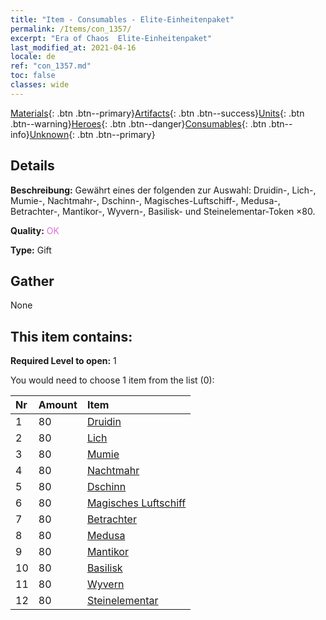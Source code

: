```yaml
---
title: "Item - Consumables - Elite-Einheitenpaket"
permalink: /Items/con_1357/
excerpt: "Era of Chaos  Elite-Einheitenpaket"
last_modified_at: 2021-04-16
locale: de
ref: "con_1357.md"
toc: false
classes: wide
---
```

 [Materials](/de/Items/){: .btn .btn--primary}[Artifacts](/de/Items/Artifacts/){: .btn .btn--success}[Units](/de/Items/Units/){: .btn .btn--warning}[Heroes](/de/Items/Heroes/){: .btn .btn--danger}[Consumables](/de/Items/Consumables/){: .btn .btn--info}[Unknown](/de/Items/Unknown/){: .btn .btn--primary}

## Details
 **Beschreibung:** Gewährt eines der folgenden zur Auswahl: Druidin-, Lich-, Mumie-, Nachtmahr-, Dschinn-, Magisches-Luftschiff-, Medusa-, Betrachter-, Mantikor-, Wyvern-, Basilisk- und Steinelementar-Token ×80.

 **Quality:** <span style="color: #DA70D6">OK</span>

 **Type:** Gift

## Gather

  None

## This item contains:

 **Required Level to open:** 1

 You would need to choose 1 item from the list (0):

  | Nr | Amount |     Item    |
  |:---|:-------|:------------|
  | 1 | 80 | [Druidin](/de/Items/unt_206/) |  | 
  | 2 | 80 | [Lich](/de/Items/unt_212/) |  | 
  | 3 | 80 | [Mumie](/de/Items/unt_215/) |  | 
  | 4 | 80 | [Nachtmahr](/de/Items/unt_233/) |  | 
  | 5 | 80 | [Dschinn](/de/Items/unt_239/) |  | 
  | 6 | 80 | [Magisches Luftschiff](/de/Items/unt_242/) |  | 
  | 7 | 80 | [Betrachter](/de/Items/unt_246/) |  | 
  | 8 | 80 | [Medusa](/de/Items/unt_247/) |  | 
  | 9 | 80 | [Mantikor](/de/Items/unt_249/) |  | 
  | 10 | 80 | [Basilisk](/de/Items/unt_256/) |  | 
  | 11 | 80 | [Wyvern](/de/Items/unt_258/) |  | 
  | 12 | 80 | [Steinelementar](/de/Items/unt_266/) |  | 
